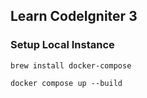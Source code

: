 ## Learn CodeIgniter 3

### Setup Local Instance
```
brew install docker-compose

docker compose up --build
```